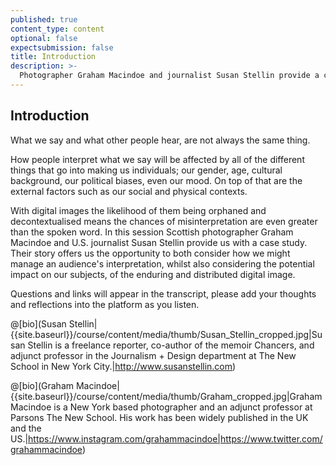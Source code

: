 ```yaml
---
published: true
content_type: content
optional: false
expectsubmission: false
title: Introduction
description: >-
  Photographer Graham Macindoe and journalist Susan Stellin provide a case-study for us to consider how images are interpreted and to reflect on their enduring and potentially evolving impact. @[bio](Graham Macindoe|https://rocket.connectedacademy.io/course/content/media/thumb/Graham_cropped.jpg|Graham Macindoe is a New York based photographer and an adjunct professor at Parsons The New School. His work has been widely published in the UK and the US.|https://www.instagram.com/grahammacindoe |https://www.twitter.com/grahammacindoe) During the course, we will be making [Four Corners](/#/fourcorners) images as a way of sharing and discussing the emergent issues.
---
```

## Introduction

What we say and what other people hear, are not always the same thing. 

How people interpret what we say will be affected by all of the different things that go into making us individuals; our gender, age, cultural background, our political biases, even our mood. On top of that are the external factors such as our social and physical contexts. 

With digital images the likelihood of them being orphaned and decontextualised means the chances of misinterpretation are even greater than the spoken word. In this session Scottish photographer Graham Macindoe and U.S. journalist Susan Stellin provide us with a case study. Their story offers us the opportunity to both consider how we might manage an audience's interpretation, whilst also considering the potential impact on our subjects, of the enduring and distributed digital image.

Questions and links will appear in the transcript, please add your thoughts and reflections into the platform as you listen.


@[bio](Susan Stellin|{{site.baseurl}}/course/content/media/thumb/Susan_Stellin_cropped.jpg|Susan Stellin is a freelance reporter, co-author of the memoir Chancers, and adjunct professor in the Journalism + Design department at The New School in New York City.|http://www.susanstellin.com)


@[bio](Graham Macindoe|{{site.baseurl}}/course/content/media/thumb/Graham_cropped.jpg|Graham Macindoe is a New York based photographer and an adjunct professor at Parsons The New School. His work has been widely published in the UK and the US.|https://www.instagram.com/grahammacindoe|https://www.twitter.com/grahammacindoe)

